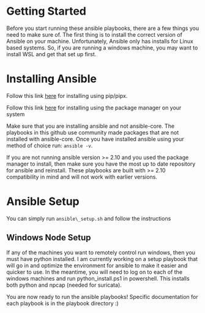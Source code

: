 # Getting Started
Before you start running these ansible playbooks, there are a few things you need to make sure of.  The first thing is to install the correct version of Ansible on your machine.  Unfortunately, Ansible only has installs for Linux based systems. So, if you are running a windows machine, you may want to install WSL and get that set up first.
# Installing Ansible
Follow this link [here](https://docs.ansible.com/ansible/latest/installation_guide/intro_installation.html#installing-and-upgrading-ansible-with-pipx) for installing using pip/pipx.

Follow this link [here](https://docs.ansible.com/ansible/latest/installation_guide/installation_distros.html#installing-ansible-on-specific-operating-systems) for installing using the package manager on your system

Make sure that you are installing ansible and not ansible-core.  The playbooks in this github use community made packages that are not installed with ansible-core.  Once you have installed ansible using your method of choice run: ``` ansible -v ```.  

If you are not running ansible version >= 2.10 and you used the package manager to install, then make sure you have the most up to date repository for ansible and reinstall.  These playbooks are built with >= 2.10 compatibility in mind and will not work with earlier versions.
# Ansible Setup
You can simply run `ansible\_setup.sh` and follow the instructions

## Windows Node Setup
If any of the machines you want to remotely control run windows, then you must have python installed.  I am currently working on a setup playbook that will go in and optimize the environment for ansible to make it easier and quicker to use.  In the meantime, you will need to log on to each of the windows machines and run python_install.ps1 in powershell.  This installs both python and npcap (needed for suricata). 

You are now ready to run the ansible playbooks!
Specific documentation for each playbook is in the playbook directory :)
